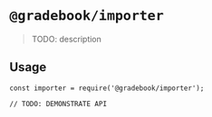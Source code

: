 # `@gradebook/importer`

> TODO: description

## Usage

```
const importer = require('@gradebook/importer');

// TODO: DEMONSTRATE API
```
